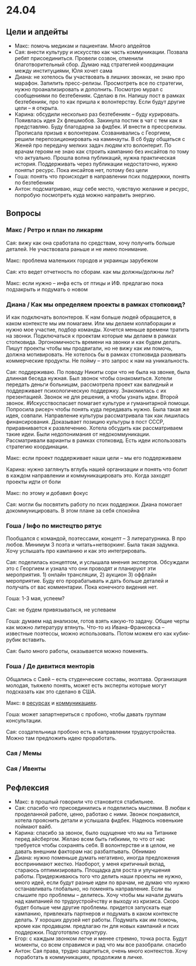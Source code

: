 # 24.04

## Цели и апдейты

* Макс: помочь медикам и пациентам. Много апдейтов
* Сая: внести культуру и искусство как часть коммуникации. Позвала ребят присоединиться. Провели созвон, отменили благотворительный сбор. Думаю над стратегией координации между институциями, Юля хочет сама
* Диана: не хотелось бы участвовать в лишних звонках, не знаю про марафон. Запилить пресс-релизы. Просмотреть все по стратегии, нужно проанализировать и дополнить.  Посмотрю мурал с сообщениями по безтебенияк. Сделаю в пн. Напишу пост в рамках безтебенияк, про то как пришла к волонтерству. Если будут другие цели – я открыта. 
* Карина: обсудили несколько раз безтебенияк – буду курировать. Пояивлась идея 2х флешмобов. Закинула постик в чат с тем как я представляю. Буду благодарна за фидбек. И внести в прессрелизы. Прописала призыв к волонтерам. Созванивались с Георгием, решили перепозиционировать на каминауты. В сб буду общаться с Женей про передачу мелких задач людям кто волонтерит. По врачам героям не знаю как строить кампанию без инсайтов по тому что актуально. Прошла волна публикаций, нужна практическая история. Поддерживать через публикации недостаточно, нужно понятьт ресурс. Пока инсайтов нет, потому без цели
* Гоша: понять что происходит в направлении псих поддержки, понять по безтебенияк
* Антон: подсматриваю, ищу себе место, чувствую желание и ресурс, попробую посмотреть куда можно направить энергию.

## Вопросы

### Макс / Ретро и план по ликарям

Сая: вижу как она сработала по средствам, хочу получить больше деталей. Не участвовала раньше и не имею понимание.

Макс: проблема маленьких городов и украинцы зарубежом

Сая: кто ведет отчетность по сборам. как мы должны/должны ли?

Макс: если нужно – инфа есть от птицы и ИФ. предлагаю пока подзакрыть и подумать о новом

### Диана / Как мы определяем проекты в рамках стопковид?

И как подключать волонтеров. К нам больше людей обращается, в каком контексте мы им помагаем. Или мы делаем коллаборации и нужно мое участие, подбор команды. Хочется меньше времени тратить на звонки. Подключаться к проектам которые мы делаем в рамках стопковида. Эргономичность времени на звонки и как будем делать. Пишут проекты чтобы мы продвигали, но не вижу как им помочь, должна мотивировать. Не хотелось бы в рамках стопковида развивать коммерческие продукты. Не пойму – это запрос к нам на уникальность. 

Сая: поддерживаю. По поводу Никиты сори что не была на звонке, была длинная беседа нужная. Был звонок чтобы ознакомиться. Хотели передать деньги больницам, рассмотрела проект как валидный и поддерживает психологическую поддержку. Знакомилась с их презентацией. Звонок не для решения, а чтобы узнать идеи. Второй звонок. \#Искусствоспасает помагает культуре и гуманитарной помощи. Попросила рисерч чтобы понять куда передавать нужно. Была такая же идея, совпали. Направление культуры рассматривала так как лишилась финансирования. Доказывает позицию культуры в пост СССР, приравнивается к развлечению. Хотела обсудить как рассматриваем такие идеи. Были недопонимания от недокоммуникации. Рассматривали варианты в рамках стопковид. Есть идеи использовать стратегию координации.

Макс: если проект поддерживает наши цели – мы его поддерживаем

Карина: нужно заглянуть вглубь нашей организации и понять что болит в каждом направлении и коммуникацировать это. Когда заходят проекты идти от боли

Макс: по этому и добавил фокус

Сая: могли бы посвятить работу по псих поддержки. Диана помогает докоммуницировать. В этом плане за себя спокойна

### Гоша / Інфо по мистецтво рятує

Пообщался с командой, поэтессами, концепт – 3 литературника. В про любов. Минимум 3 поэта и читать+нетворкинг. Была такая задумка. Хочу услышать про кампанию и как это интегрировать.

Сая: поделилась концептом, и услышала мнения экспертов. Обсуждали это с Георгием и узнала что они проводят и планируют эти мероприятия. 1\) онлайн трансляции, 2\) аукцион 3\) оффлайн мероприятие. Буду его прорабатывать и.дать больше деталей и получать от вас комментарии. Пока конечного видения нет. 

Гоша: 1-3 мая, успеем?

Сая: не будем привязываться, не успеваем 

Гоша: думаем над анализом, готов взять какую-то задачу. Общие черты как можно литературу втянуть. Что-то из Ивана-Франковска – известные поэтессы, можно использовать. Потом можем его как кубик-рубик вставить.

Сая: было много работы, оказывается можно поменять.

### Гоша / Де дивитися менторів

Общались с Саей – есть студенческие составы, эколтава. Организация молодая, тьяжело понять, может есть эксперты которые могут подсказать как это сделано в США.

Макс: в [ресурсах](../../../volonteram/analitika-mepping-dannykh/) и [коммуникациях](../../../volonteram/informacionnaya-kampaniya/). 

Гоша: может запартнериться с пробоно, чтобы давать группам консультации.

Сая: создательница пробоно есть в направлении трудоустройства. Можно там предложить идею проработать.

### Сая / Мемы

### Сая / Ивенты

## Рефлексия

* Макс: в прошлый говорили что становится стабильнее. 
* Сая: спасибо что присоединились и поделились мыслями. В любви к проделанной работе, ценю, работаю с ними. Звонок понравился, хотела прояснить детали и услышала фидбек. Надеюсь новенькие поймают вайб.
* Карина: спасибо за звонок, было ощущение что мы на Титанике перед айсбергом. Желаю всем быть гибкими, то что от нас требуется чтобы сохранять себя. В волонтерстве и в целом, не давать внешним факторам нас разбалтывать. Обнимаю
* Диана: нужно поменьше думать негативно, иногда предложения воспринимают жестко. Наоборот, у меня критичный вклад, стараюсь оптимизировать. Площадка для роста и улучшения работы. Придерживаюсь того что делить наши проекты не нужно, много идей, если будут разные идеи по врачам, не думаю что нужно останавливать глобально, но поменять направление. Если вы слышите про проблемы – делитесь. Хочу чтобы мы начали думать над кампанией по трудоустройчству и выходу из кризиса. Скоро будет больше чем другие проблемы. придется запускать еще кампанию, привлекать партнеров и подумать в каком контексте делать. У хороших друзей нет работы. Подумать как им помочь, кроме как продавцом. предлагаю пн для новых кампаний и псих поддержки. Подгототвлю структуру.
* Егор: с каждым звонком легче и менее стремно, точка роста. Будут моменты, со всем справимся и рад что мы все разобрали. спасибо
* Антон: Сая права, трудно зацепиться, очень много контекстов. Хочу поработать в коммуникациях, продолжим в личке.

